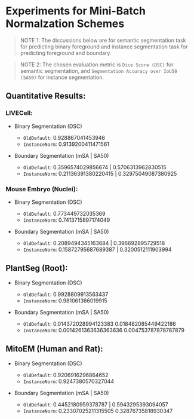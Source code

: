# Experiments for Mini-Batch Normalzation Schemes

> NOTE 1: The discussions below are for semantic segmentation task for predicting binary foreground and instance segmentation task for predicting foreground and boundary.

> NOTE 2: The chosen evaluation metric is `Dice Score (DSC)` for semantic segmentation,
and `Segmentation Accuracy over IoU50 (SA50)` for instance segmentation.

## Quantitative Results:

### LIVECell:
- Binary Segmentation (DSC)
    - `OldDefault`: 0.928867041453946
    - `InstanceNorm`: 0.9139200411471561

- Boundary Segmentation (mSA | SA50)
    - `OldDefault`: 0.3596574029856674 | 0.5706313962830515
    - `InstanceNorm`: 0.21136391380220415 | 0.32975049087380925


### Mouse Embryo (Nuclei):
- Binary Segmentation (DSC)
    - `OldDefault`: 0.773449732035369
    - `InstanceNorm`: 0.7413715897174049

- Boundary Segmentation (mSA | SA50)
    - `OldDefault`: 0.2089494345163684 | 0.396692895729518
    - `InstanceNorm`: 0.15872795687689387 | 0.3200512111903994


## PlantSeg (Root):
- Binary Segmentation (DSC)
    - `OldDefault`: 0.9928809913563437
    - `InstanceNorm`: 0.981061366019915

- Boundary Segmentation (mSA | SA50)
    - `OldDefault`: 0.014372028994123383 0.018482085449422186
    - `InstanceNorm`: 0.0014261363636363636 0.004753787878787879


## MitoEM (Human and Rat):
- Binary Segmentation (DSC)
    - `OldDefault`: 0.9206916296864652
    - `InstanceNorm`: 0.9247380570327044

- Boundary Segmentation (mSA | SA50)
    - `OldDefault`: 0.4452180959378787 | 0.5943295393094057
    - `InstanceNorm`: 0.23307025211315505 0.32876735818930347